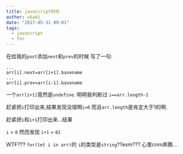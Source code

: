 ```yaml
---
title: javascript的坑
author: skadi
date: "2017-05-31 09:01"
tags:
  - javascript
  - for
---
```


在给我的`post`添加`next`和`prev`的时候
写了一句:

```
...
arr[i].next=arr[i+1].basename
...
arr[i].prev=arr[i-1].basename
```

一个`arr[i+1]`竟然是`undefine`.
明明我判断过 `i==arr.length-1`

赶紧把`i`打印出来,结果发现没错啊`i=0`
而且`arr.length`是肯定大于1的啊.

赶紧把`i`和`i+1`打印出来...结果

`i` = `0` 然而发现
`i+1` = `01`

WTF??? `for(let i in arr)`的
`i`的类型是`string`??exm???
心里cnm奔腾...